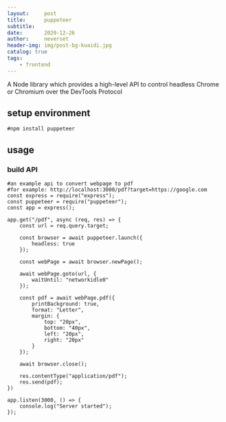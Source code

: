 ```yaml
---
layout:     post
title:      puppeteer
subtitle:   
date:       2020-12-26
author:     neverset
header-img: img/post-bg-kuaidi.jpg
catalog: true
tags:
    - frontend
---
```


A Node library which provides a high-level API to control headless Chrome or Chromium over the DevTools Protocol

## setup environment

    #npm install puppeteer

## usage

### build API

    #an example api to convert webpage to pdf
    #for example: http://localhost:3000/pdf?target=https://google.com
    const express = require("express");
    const puppeteer = require("puppeteer");
    const app = express();

    app.get("/pdf", async (req, res) => {
        const url = req.query.target;

        const browser = await puppeteer.launch({
            headless: true
        });

        const webPage = await browser.newPage();

        await webPage.goto(url, {
            waitUntil: "networkidle0"
        });
        
        const pdf = await webPage.pdf({
            printBackground: true,
            format: "Letter",
            margin: {
                top: "20px",
                bottom: "40px",
                left: "20px",
                right: "20px"
            }
        });

        await browser.close();

        res.contentType("application/pdf");
        res.send(pdf);
    })

    app.listen(3000, () => {
        console.log("Server started");
    });



